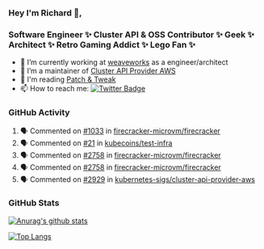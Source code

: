 ### Hey I'm Richard 👋, 

<h3 align="left">Software Engineer ✨ Cluster API & OSS Contributor ✨ Geek ✨ Architect ✨ Retro Gaming Addict ✨ Lego Fan ✨</h3>

- 🔭 I’m currently working at [weaveworks](https://github.com/weaveworks) as a engineer/architect
- 👯 I’m a maintainer of [Cluster API Provider AWS](https://github.com/kubernetes-sigs/cluster-api-provider-aws)
- 💬 I'm reading [Patch & Tweak](https://bjooks.com/products/patch-tweak-exploring-modular-synthesis)
- 📫 How to reach me: [![Twitter Badge](https://img.shields.io/badge/-@fruit_case-00acee?style=flat&logo=Twitter&logoColor=white)](https://twitter.com/intent/follow?screen_name=fruit_case "Follow on Twitter")

### GitHub Activity 

<!--START_SECTION:activity-->
1. 🗣 Commented on [#1033](https://github.com/firecracker-microvm/firecracker/issues/1033) in [firecracker-microvm/firecracker](https://github.com/firecracker-microvm/firecracker)
2. 🗣 Commented on [#21](https://github.com/kubecoins/test-infra/issues/21) in [kubecoins/test-infra](https://github.com/kubecoins/test-infra)
3. 🗣 Commented on [#2758](https://github.com/firecracker-microvm/firecracker/issues/2758) in [firecracker-microvm/firecracker](https://github.com/firecracker-microvm/firecracker)
4. 🗣 Commented on [#2758](https://github.com/firecracker-microvm/firecracker/issues/2758) in [firecracker-microvm/firecracker](https://github.com/firecracker-microvm/firecracker)
5. 🗣 Commented on [#2929](https://github.com/kubernetes-sigs/cluster-api-provider-aws/issues/2929) in [kubernetes-sigs/cluster-api-provider-aws](https://github.com/kubernetes-sigs/cluster-api-provider-aws)
<!--END_SECTION:activity-->

### GitHub Stats

[![Anurag's github stats](https://github-readme-stats.vercel.app/api?username=richardcase&count_private=true&show_icons=true)](https://github.com/anuraghazra/github-readme-stats)

[![Top Langs](https://github-readme-stats.vercel.app/api/top-langs/?username=richardcase&hide=html&layout=compact)](https://github.com/anuraghazra/github-readme-stats)
